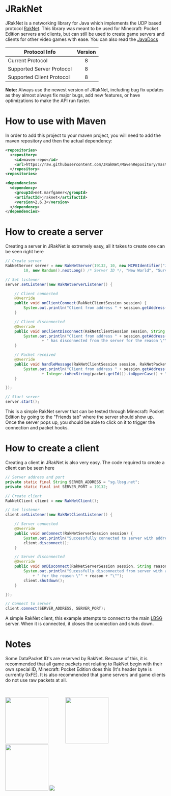 # JRakNet
JRakNet is a networking library for Java which implements the UDP based protocol [RakNet](https://github.com/OculusVR/RakNet).
This library was meant to be used for Minecraft: Pocket Edition servers and clients, but can still be used to create game servers and clients for other video games with ease. You can also read the [JavaDocs](http://htmlpreview.github.io/?https://github.com/JRakNet/JRakNet/blob/master/doc/index.html)

| Protocol Info             | Version |
| --------------------------|:-------:|
| Current Protocol          | 8       |
| Supported Server Protocol | 8       |
| Supported Client Protocol | 8       |

**Note:** Always use the newest version of JRakNet, including bug fix updates as they almost always fix major bugs, add new features, or have optimizations to make the API run faster.

# How to use with Maven
In order to add this project to your maven project, you will need to add the maven repository and then the actual dependency:
```xml
<repositories>
  <repository>
    <id>maven-repo</id>
    <url>https://raw.githubusercontent.com/JRakNet/MavenRepository/master</url>
  </repository>
<repositories>

<dependencies>
  <dependency>
    <groupId>net.marfgamer</groupId>
    <artifactId>jraknet</artifactId>
    <version>2.6.3</version>
  </dependency>
</dependencies>
```

# How to create a server
Creating a server in JRakNet is extremely easy, all it takes to create one can be seen right here

```java
// Create server
RakNetServer server = new RakNetServer(19132, 10, new MCPEIdentifier("JRakNet Example Server", 101, "1.0.3", 0,
		10, new Random().nextLong() /* Server ID */, "New World", "Survival"));

// Set listener
server.setListener(new RakNetServerListener() {

	// Client connected
	@Override
	public void onClientConnect(RakNetClientSession session) {
		System.out.println("Client from address " + session.getAddress() + " has connected to the server");
	}

	// Client disconnected
	@Override
	public void onClientDisconnect(RakNetClientSession session, String reason) {
		System.out.println("Client from address " + session.getAddress()
				+ " has disconnected from the server for the reason \"" + reason + "\"");
	}

	// Packet received
	@Override
	public void handleMessage(RakNetClientSession session, RakNetPacket packet, int channel) {
		System.out.println("Client from address " + session.getAddress() + " sent packet with ID 0x"
				+ Integer.toHexString(packet.getId()).toUpperCase() + " on channel " + channel);
	}

});

// Start server
server.start();
```

This is a simple RakNet server that can be tested through Minecraft: Pocket Edition by going to the "Friends tab" where the server should show up. Once the server pops up, you should be able to click on it to trigger the connection and packet hooks.

# How to create a client
Creating a client in JRakNet is also very easy. The code required to create a client can be seen here

```java
// Server address and port
private static final String SERVER_ADDRESS = "sg.lbsg.net";
private static final int SERVER_PORT = 19132;

// Create client
RakNetClient client = new RakNetClient();

// Set listener
client.setListener(new RakNetClientListener() {

	// Server connected
	@Override
	public void onConnect(RakNetServerSession session) {
		System.out.println("Successfully connected to server with address " + session.getAddress());
		client.disconnect();
	}

	// Server disconnected
	@Override
	public void onDisconnect(RakNetServerSession session, String reason) {
		System.out.println("Sucessfully disconnected from server with address " + session.getAddress()
			+ " for the reason \"" + reason + "\"");
		client.shutdown();
	}

});

// Connect to server
client.connect(SERVER_ADDRESS, SERVER_PORT);
```

A simple RakNet client, this example attempts to connect to the main [LBSG](http://lbsg.net/) server. When it is connected, it closes the connection and shuts down.

# Notes
Some DataPacket ID's are reserved by RakNet. Because of this, it is recommended that all game packets not relating to RakNet begin with their own special ID, Minecraft: Pocket Edition does this (It's header byte is currently 0xFE). It is also recommended that game servers and game clients do not use raw packets at all.

<br>

<a href="http://marfgamer.net"><img src="http://i.imgur.com/LhUiCjL.png" width="135" height="145"></a> <a href="http://github.com/JRakNet/JRakNet"><img src="http://i.imgur.com/oDsb9ze.png" width="135" height="145" hspace="50"></a> <a href="https://github.com/OculusVR/RakNet"><img src="http://imgur.com/9p1asD8.png" width="135" height="145"></a> <a href="https://oculus.com"><img src="https://www1.oculus.com/wp-content/uploads/2013/03/oculus_vr_logo_small.png"></a>
